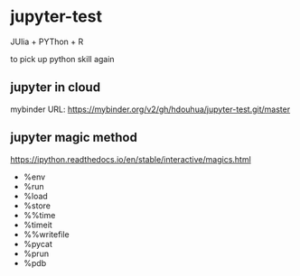 # jupyter-test

JUlia + PYThon + R

to pick up python skill again

## jupyter in cloud

mybinder URL: <https://mybinder.org/v2/gh/hdouhua/jupyter-test.git/master>

## jupyter magic method

<https://ipython.readthedocs.io/en/stable/interactive/magics.html>

- %env
- %run
- %load
- %store
- %%time
- %timeit
- %%writefile
- %pycat
- %prun
- %pdb
